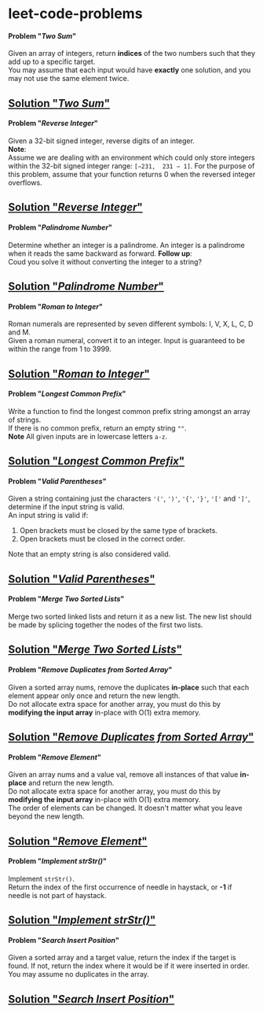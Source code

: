 # leet-code-problems

#### Problem "*Two Sum*"
Given an array of integers, return **indices** of the two numbers such that they add up to a specific target.  
You may assume that each input would have **exactly** one solution, and you may not use the same element twice.  

[Solution "*Two Sum*"](two_sum.cpp)
---

#### Problem "*Reverse Integer*"
Given a 32-bit signed integer, reverse digits of an integer.  
**Note**:  
Assume we are dealing with an environment which could only store integers within the 32-bit signed integer range: `[−231,  231 − 1]`. For the purpose of this problem, assume that your function returns 0 when the reversed integer overflows.  

[Solution "*Reverse Integer*"](reverse_integer.cpp)
---

#### Problem "*Palindrome Number*"
Determine whether an integer is a palindrome. An integer is a palindrome when it reads the same backward as forward. 
**Follow up**:  
Coud you solve it without converting the integer to a string? 

[Solution "*Palindrome Number*"](palindrome_number.cpp)
---

#### Problem "*Roman to Integer*"
Roman numerals are represented by seven different symbols: I, V, X, L, C, D and M.  
Given a roman numeral, convert it to an integer. Input is guaranteed to be within the range from 1 to 3999.  

[Solution "*Roman to Integer*"](roman_to_integer.cpp)
---

#### Problem "*Longest Common Prefix*"
Write a function to find the longest common prefix string amongst an array of strings.  
If there is no common prefix, return an empty string `""`.  
**Note**
All given inputs are in lowercase letters `a-z`.

[Solution "*Longest Common Prefix*"](longest_common_prefix.cpp)
---

#### Problem "*Valid Parentheses*"
Given a string containing just the characters `'('`, `')'`, `'{'`, `'}'`, `'['` and `']'`, determine if the input string is valid.  
An input string is valid if:  
1) Open brackets must be closed by the same type of brackets.
2) Open brackets must be closed in the correct order.

Note that an empty string is also considered valid.  

[Solution "*Valid Parentheses*"](valid_parentheses.cpp)
---

#### Problem "*Merge Two Sorted Lists*"
Merge two sorted linked lists and return it as a new list. The new list should be made by splicing together the nodes of the first two lists.  

[Solution "*Merge Two Sorted Lists*"](merge_two_sorted_lists.cpp)
---

#### Problem "*Remove Duplicates from Sorted Array*"
Given a sorted array nums, remove the duplicates **in-place** such that each element appear only once and return the new length.  
Do not allocate extra space for another array, you must do this by **modifying the input array** in-place with O(1) extra memory.  

[Solution "*Remove Duplicates from Sorted Array*"](remove_duplicates_from_sorted_array.cpp)
---

#### Problem "*Remove Element*"
Given an array nums and a value val, remove all instances of that value **in-place** and return the new length.  
Do not allocate extra space for another array, you must do this by **modifying the input array** in-place with O(1) extra memory.  
The order of elements can be changed. It doesn't matter what you leave beyond the new length.  

[Solution "*Remove Element*"](remove_element.cpp)
---

#### Problem "*Implement strStr()*"
Implement `strStr()`.  
Return the index of the first occurrence of needle in haystack, or **-1** if needle is not part of haystack.  

[Solution "*Implement strStr()*"](str_str.cpp)
---

#### Problem "*Search Insert Position*"
Given a sorted array and a target value, return the index if the target is found. If not, return the index where it would be if it were inserted in order.  
You may assume no duplicates in the array.  

[Solution "*Search Insert Position*"](search_insert_position.cpp)
---
